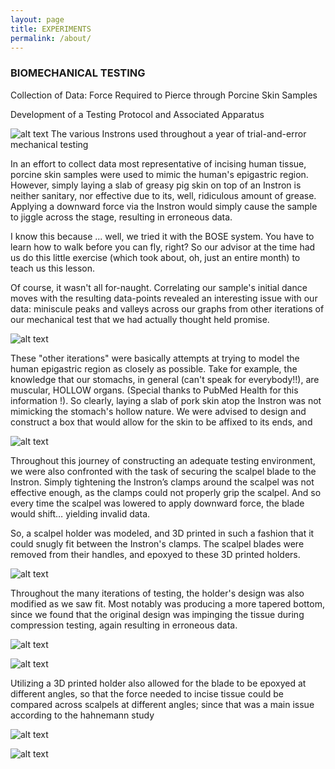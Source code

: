 ```yaml
---
layout: page
title: EXPERIMENTS
permalink: /about/
---
```


### BIOMECHANICAL TESTING
Collection of Data: Force Required to Pierce through Porcine Skin Samples

Development of a Testing Protocol and Associated Apparatus

![alt text](http://mishi-01.github.io/images/x.PNG)
The various Instrons used throughout a year of trial-and-error mechanical testing

In an effort to collect data most representative of incising human tissue, porcine skin samples were used to mimic the human's epigastric region. However, simply laying a slab of greasy pig skin on top of an Instron is neither sanitary, nor effective due to its, well, ridiculous amount of grease. Applying a downward force via the Instron would simply cause the sample to jiggle across the stage, resulting in erroneous data. 

I know this because ... well, we tried it with the BOSE system. You have to learn how to walk before you can fly, right? So our advisor at the time had us do this little exercise (which took about, oh, just an entire month) to teach us this lesson. 

Of course, it wasn't all for-naught. Correlating our sample's initial dance moves with the resulting data-points revealed an interesting issue with our data: miniscule peaks and valleys across our graphs from other iterations of our mechanical test that we had actually thought held promise. 

![alt text](http://mishi-01.github.io/images/fig1.PNG)

These "other iterations" were basically attempts at trying to model the human epigastric region as closely as possible. Take for example, the knowledge that our stomachs, in general (can't speak for everybody!!), are muscular, HOLLOW organs. (Special thanks to PubMed Health for this information !). So clearly, laying a slab of pork skin atop the Instron was not mimicking the stomach's hollow nature. We were advised to design and construct a box that would allow for the skin to be affixed to its ends, and 


![alt text](http://mishi-01.github.io/images/xx.PNG)

Throughout this journey of constructing an adequate testing environment, we were also confronted with the task of securing the scalpel blade to the Instron. Simply tightening the Instron’s clamps around the scalpel was not effective enough, as the clamps could not properly grip the scalpel. And so every time the scalpel was lowered to apply downward force, the blade would shift… yielding invalid data. 

So, a scalpel holder was modeled, and 3D printed in such a fashion that it could snugly fit between the Instron's clamps. The scalpel blades were removed from their handles, and epoxyed to these 3D printed holders.  

![alt text](http://mishi-01.github.io/images/fffff.jpg)

Throughout the many iterations of testing, the holder's design was also modified as we saw fit. Most notably was producing a more tapered bottom, since we found that the original design was impinging the tissue during compression testing, again resulting in erroneous data.       

![alt text](http://mishi-01.github.io/images/fig2.PNG)

![alt text](http://mishi-01.github.io/images/xxoo.PNG)

Utilizing a 3D printed holder also allowed for the blade to be epoxyed at different angles, so that the force needed to incise tissue could be compared across scalpels at different angles; since that was a main issue according to the hahnemann study

![alt text](http://mishi-01.github.io/images/epoxy.PNG)

![alt text](http://mishi-01.github.io/images/fig3.PNG)


